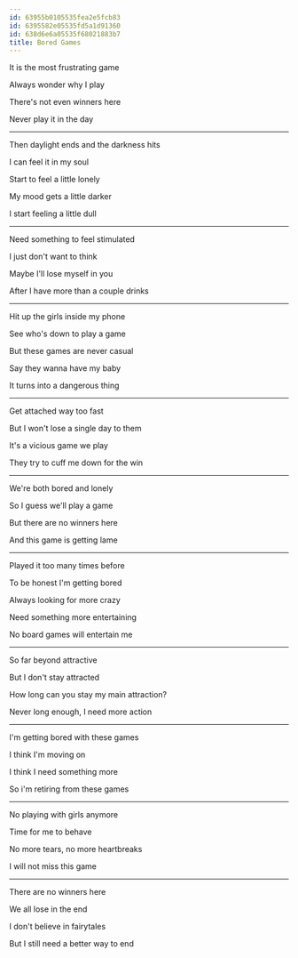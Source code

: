 ```yaml
---
id: 63955b0105535fea2e5fcb83
id: 6395582e05535fd5a1d91360
id: 638d6e6a05535f68021883b7
title: Bored Games
---
```


It is the most frustrating game

Always wonder why I play

There's not even winners here

Never play it in the day

---

Then daylight ends and the darkness hits

I can feel it in my soul

Start to feel a little lonely 

My mood gets a little darker

I start feeling a little dull

---

Need something to feel stimulated

I just don't want to think

Maybe I'll lose myself in you 

After I have more than a couple drinks

---

Hit up the girls inside my phone

See who's down to play a game

But these games are never casual

Say they wanna have my baby

It turns into a dangerous thing

---

Get attached way too fast

But I won't lose a single day to them 

It's a vicious game we play

They try to cuff me down for the win

---

We're both bored and lonely

So I guess we'll play a game

But there are no winners here

And this game is getting lame 

---

Played it too many times before 

To be honest I'm getting bored

Always looking for more crazy

Need something more entertaining

No board games will entertain me

---

So far beyond attractive

But I don't stay attracted 

How long can you stay my main attraction?

Never long enough, I need more action 

---

I'm getting bored with these games

I think I'm moving on

I think I need something more

So i'm retiring from these games

---

No playing with girls anymore

Time for me to behave

No more tears, no more heartbreaks

I will not miss this game

---

There are no winners here

We all lose in the end 

I don't believe in fairytales

But I still need a better way to end 
